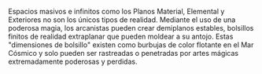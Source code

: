 Espacios masivos e infinitos como los Planos Material, Elemental y Exteriores no son los únicos tipos de realidad. Mediante el uso de una poderosa magia, los arcanistas pueden crear demiplanos estables, bolsillos finitos de realidad extraplanar que pueden moldear a su antojo. Estas "dimensiones de bolsillo" existen como burbujas de color flotante en el Mar Cósmico y solo pueden ser rastreadas o penetradas por artes mágicas extremadamente poderosas y perdidas.